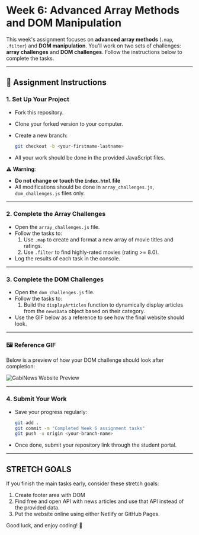 # Week 6: Advanced Array Methods and DOM Manipulation

This week's assignment focuses on **advanced array methods** (`.map`, `.filter`) and **DOM manipulation**. You'll work on two sets of challenges: **array challenges** and **DOM challenges**. Follow the instructions below to complete the tasks.

---

## 🚀 Assignment Instructions

### 1. **Set Up Your Project**

- Fork this repository.
- Clone your forked version to your computer.
- Create a new branch:

  ```bash
  git checkout -b <your-firstname-lastname>
  ```

- All your work should be done in the provided JavaScript files.

⚠️ **Warning**:

- **Do not change or touch the `index.html` file**
- All modifications should be done in `array_challenges.js`, `dom_challenges.js` files only.

---

### 2. **Complete the Array Challenges**

- Open the `array_challenges.js` file.
- Follow the tasks to:
  1. Use `.map` to create and format a new array of movie titles and ratings.
  2. Use `.filter` to find highly-rated movies (rating >= 8.0).
- Log the results of each task in the console.

---

### 3. **Complete the DOM Challenges**

- Open the `dom_challenges.js` file.
- Follow the tasks to:
  1. Build the `displayArticles` function to dynamically display articles from the `newsData` object based on their category.
- Use the GIF below as a reference to see how the final website should look.

---

### 🖼️ Reference GIF

Below is a preview of how your DOM challenge should look after completion:

![GabiNews Website Preview](./gabinews.gif)

---

### 4. **Submit Your Work**

- Save your progress regularly:

  ```bash
  git add . 
  git commit -m "Completed Week 6 assignment tasks"
  git push -u origin <your-branch-name>
  ```

- Once done, submit your repository link through the student portal.

---

## STRETCH GOALS

If you finish the main tasks early, consider these stretch goals:

1. Create footer area with DOM
2. Find free and open API with news articles and use that API instead of the provided data.
3. Put the website online using either Netlify or GitHub Pages.

Good luck, and enjoy coding! 🚀
